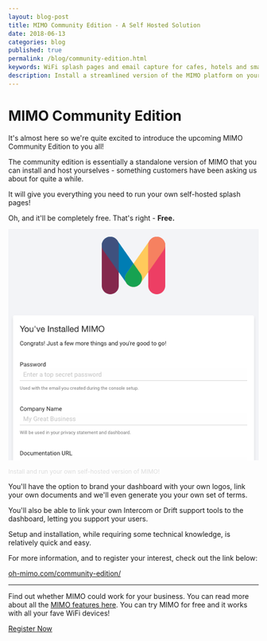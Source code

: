 ```yaml
---
layout: blog-post
title: MIMO Community Edition - A Self Hosted Solution
date: 2018-06-13
categories: blog
published: true
permalink: /blog/community-edition.html
keywords: WiFi splash pages and email capture for cafes, hotels and small businesses. Meraki splash page. Ruckus splash. UniFi splash. Ubiquiti splash. WYSIWYG. Splash design.
description: Install a streamlined version of the MIMO platform on your own servers.
---
```

# MIMO Community Edition

It's almost here so we're quite excited to introduce the upcoming MIMO Community Edition to you all!

The community edition is essentially a standalone version of MIMO that you can install and host yourselves - something customers have been asking us about for quite a while.

It will give you everything you need to run your own self-hosted splash pages!

Oh, and it'll be completely free. That's right - __Free.__

<div class="blog-image flat-card">
  <img src='/images/posts/community-edition.png'>
  <p style="color: #ddd; font-size: 12px;">Install and run your own self-hosted version of MIMO!</p>
</div>

You'll have the option to brand your dashboard with your own logos, link your own documents and we'll even generate you your own set of terms.

You'll also be able to link your own Intercom or Drift support tools to the dashboard, letting you support your users.

Setup and installation, while requiring some technical knowledge, is relatively quick and easy.

For more information, and to register your interest, check out the link below:

<a href="/community-edition/">oh-mimo.com/community-edition/</a>

<hr>

Find out whether MIMO could work for your business. You can read more about all the <a href="/product/">MIMO features here</a>. You can try MIMO for free and it works with all your fave WiFi devices!

<a class="button register-button" href="/join">Register Now</a>
